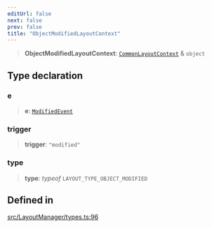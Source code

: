 ```yaml
---
editUrl: false
next: false
prev: false
title: "ObjectModifiedLayoutContext"
---
```


> **ObjectModifiedLayoutContext**: [`CommonLayoutContext`](/api/type-aliases/commonlayoutcontext/) & `object`

## Type declaration

### e

> **e**: [`ModifiedEvent`](/api/interfaces/modifiedevent/)

### trigger

> **trigger**: `"modified"`

### type

> **type**: *typeof* `LAYOUT_TYPE_OBJECT_MODIFIED`

## Defined in

[src/LayoutManager/types.ts:96](https://github.com/fabricjs/fabric.js/blob/c093e29e73123dafcfa091ff4d5e04e690bb796e/src/LayoutManager/types.ts#L96)
